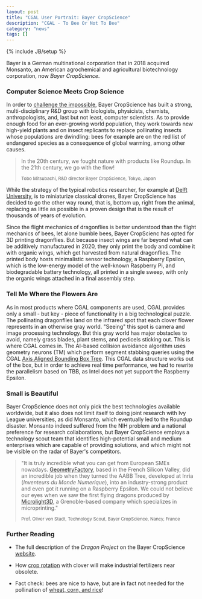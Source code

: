 ```yaml
---
layout: post
title: "CGAL User Portrait: Bayer CropScience"
description: "CGAL - To Bee Or Not To Bee"
category: "news"
tags: []
---
```

{% include JB/setup %}

<p>Bayer is a German multinational corporation that in 2018 acquired
Monsanto, an American agrochemical and agricultural biotechnology corporation,
now <em>Bayer CropScience</em>.</p>

<h3>Computer Science Meets Crop Science</h3>

<p>In order to <a href="https://www.cropscience.bayer.com/">challenge the impossible</a>, Bayer CropScience has
built a strong, multi-disciplinary R&D group with biologists, physicists, chemists,
anthropologists,  and, last but not least, computer scientists.
As to provide enough food for an ever-growing world population,
they work towards new high-yield plants and on insect replicants to replace
pollinating insects whose populations are dwindling: bees for example are on the red list of endangered species as a consequence 
of global warming, among other causes.</p>

<blockquote>
<p>In the 20th century, we fought nature with products like Roundup. In the 21th century, we go with the flow!</p>
<p><small>Tobo Mitsubachi, R&D director Bayer CropScience, Tokyo, Japan</small></p>
</blockquote>

<p>While the strategy of the typical robotics researcher, for example at <a href="https://smartfarmingconference.com/speaker/apis-pollinator-drone-presented-anthony-van-der-pluijm-aleksandar-petrov-delft-university-technology/">Delft University</a>, is to miniaturize classical drones, Bayer CropScience has decided to go the other way round,
that is, bottom up, right from the animal, replacing as little as possible in a proven design that
is the result of thousands of years of evolution.</p>

<p>Since the flight mechanics of dragonflies is better understood than the flight mechanics of bees,
let alone bumble bees, Bayer CropScienc has opted for 3D printing dragonflies. But because insect wings are far beyond what
can be additively manufactured in 2020, they only print the body and combine it 
with organic wings, which get harvested from natural dragonflies. The printed body hosts minimalistic sensor technology,
a Raspberry Epsilon, which is the low-energy model of the well-known Raspberry Pi,
and biodegradable battery technology, all printed in a single sweep, with only the organic wings
attached in a final assembly step.</p>

<h3>Tell Me Where the Flowers Are</h3>

<p>As in most products where CGAL components are used, CGAL provides only a small - but key - piece of functionality
in a big technological puzzle. The pollinating dragonflies land
on the infrared spot that each clover flower represents in an otherwise gray world. "Seeing" this spot
is camera and image processing technology. But this gray world has major obstacles to avoid, namely
grass blades, plant stems, and pedicels sticking out. This is where CGAL comes in. The AI-based collision avoidance
algorithm uses geometry neurons (TM) which perform segment stabbing queries using the CGAL
<a href="https://doc.cgal.org/latest/Manual/packages.html#PkgAABBTree">Axis Aligned Bounding Box Tree</a>.
This CGAL data structure works out of the box, but in order to achieve real time performance,
we had to rewrite the parallelism based on TBB, as Intel does not yet support the Raspberry Epsilon.</p>

<h3>Small is Beautiful</h3>

<p>Bayer CropScience does not only pick the best technologies available worldwide, 
but it also does not limit itself to doing joint research with
Ivy League universities, as did Monsanto, which eventually led to the Roundup disaster.
Monsanto indeed suffered from the NIH problem and a national preference for research collaborations,
but Bayer CropScience employs a technology scout team that identifies high-potential small and medium enterprises
which are capable of providing solutions, and which might not be visible on the radar of Bayer's competitors.<p>

<blockquote>
<p>"It is truly incredible what you can get from European SMEs nowadays. 
<a href="https://www.geometryfactory.com">GeometryFactory</a>, based in the French Silicon Valley,
did an incredible job when they turned the AABB Tree, developed at Inria
(<em>Inventeurs du Monde Numerique</em>), into an industry-strong product and even got it running on a Raspberry Epsilon. We could not believe our eyes when we saw the first flying dragons produced by  <a href="http://www.microlight.fr/applications.html">Microlight3D</a>, a Grenoble-based company which specializes in microprinting."</p>
 <p><small>Prof. Oliver von Stadt, Technology Scout, Bayer CropScience, Nancy, France</small></p>
</blockquote>

<h3>Further Reading</h3>

<ul>
<li><p>The full description of the <em>Dragon Project</em> on the  Bayer CropScience <a href="https://www.cropscience.bayer.com/">website</a>.</p>
<li><p>How <a href="https://en.wikipedia.org/wiki/Crop_rotation">crop rotation</a>
with clover will make industrial fertilizers near obsolete.</p></li>
<li><p>Fact check: bees are nice to have, but are in fact not needed for the pollination of <a href="https://en.wikipedia.org/wiki/List_of_crop_plants_pollinated_by_bees">wheat, corn, and rice</a>!</p></li>
</ul>
